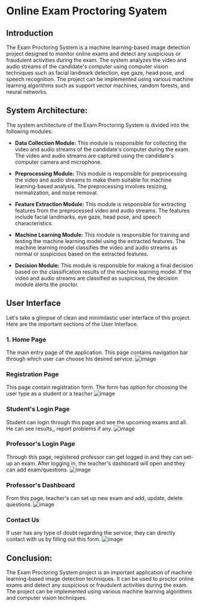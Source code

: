 # Online Exam Proctoring Syatem

## Introduction

The Exam Proctoring System is a machine learning-based image detection project designed to monitor online exams and detect any suspicious or fraudulent activities during the exam. The system analyzes the video and audio streams of the candidate's computer using computer vision techniques such as facial landmark detection, eye gaze, head pose, and speech recognition. The project can be implemented using various machine learning algorithms such as support vector machines, random forests, and neural networks.

## System Architecture:

The system architecture of the Exam Proctoring System is divided into the following modules:

* **Data Collection Module:** This module is responsible for collecting the video and audio streams of the candidate's computer during the exam. The video and audio streams are captured using the candidate's computer camera and microphone.

* **Preprocessing Module:** This module is responsible for preprocessing the video and audio streams to make them suitable for machine learning-based analysis. The preprocessing involves resizing, normalization, and noise removal.

* **Feature Extraction Module:** This module is responsible for extracting features from the preprocessed video and audio streams. The features include facial landmarks, eye gaze, head pose, and speech characteristics.

* **Machine Learning Module:** This module is responsible for training and testing the machine learning model using the extracted features. The machine learning model classifies the video and audio streams as normal or suspicious based on the extracted features.

* **Decision Module:** This module is responsible for making a final decision based on the classification results of the machine learning model. If the video and audio streams are classified as suspicious, the decision module alerts the proctor.

## User Interface

Let's take a glimpse of clean and minimilastic user interface of this project. Here are the important sections of the User Interface.

### 1. Home Page 
The main entry page of the application. This page contains navigation bar through which user can choose his desired service.
![image](https://user-images.githubusercontent.com/78128129/220733159-6cf5ede1-a981-48d2-91de-06fb948f01e4.png)


### Registration Page
This page contain registration form. The form has option for choosing the user type as a student or a teacher
![image](https://user-images.githubusercontent.com/78128129/220734006-a97fb223-d15d-4b7a-b7ef-12bbebd71db6.png)

### Student's Login Page
Student can login through this page and see the upcoming exams and all. He can see results,, report problems if any.
![image](https://user-images.githubusercontent.com/78128129/220734217-cef79770-8078-406f-b026-3bab47b72eb7.png)

### Professor's Login Page
Through this page, registered professor can get logged in and they can set-up an exam. After logging in, the teacher's dashboard will open and they can add exam/questions.
![image](https://user-images.githubusercontent.com/78128129/220733502-5025b8d1-a0a4-4626-852d-55fd5689fa57.png)

### Professor's Dashboard
From this page, teacher's can set up new exam and add, update, delete questions.
![image](https://user-images.githubusercontent.com/78128129/220733767-25fccc1a-884e-4724-9aa2-8b635ec68531.png)

### Contact Us
If user has any type of doubt regarding the service, they can directly contact with us by filling out this form. 
![image](https://user-images.githubusercontent.com/78128129/220734539-d93c191b-ae94-4bfd-bb55-fc0c97b8b2e2.png)



## Conclusion:

The Exam Proctoring System project is an important application of machine learning-based image detection techniques. It can be used to proctor online exams and detect any suspicious or fraudulent activities during the exam. The project can be implemented using various machine learning algorithms and computer vision techniques.
